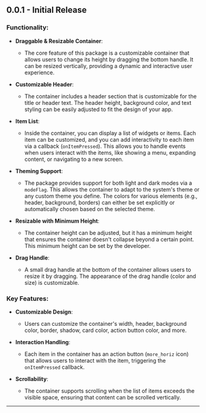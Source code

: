 ## 0.0.1 - Initial Release

### Functionality:
- **Draggable & Resizable Container**: 
  - The core feature of this package is a customizable container that allows users to change its height by dragging the bottom handle. It can be resized vertically, providing a dynamic and interactive user experience.
  
- **Customizable Header**:
  - The container includes a header section that is customizable for the title or header text. The header height, background color, and text styling can be easily adjusted to fit the design of your app.
  
- **Item List**:
  - Inside the container, you can display a list of widgets or items. Each item can be customized, and you can add interactivity to each item via a callback (`onItemPressed`). This allows you to handle events when users interact with the items, like showing a menu, expanding content, or navigating to a new screen.
  
- **Theming Support**:
  - The package provides support for both light and dark modes via a `modeFlag`. This allows the container to adapt to the system's theme or any custom theme you define. The colors for various elements (e.g., header, background, borders) can either be set explicitly or automatically chosen based on the selected theme.
  
- **Resizable with Minimum Height**:
  - The container height can be adjusted, but it has a minimum height that ensures the container doesn't collapse beyond a certain point. This minimum height can be set by the developer.

- **Drag Handle**:
  - A small drag handle at the bottom of the container allows users to resize it by dragging. The appearance of the drag handle (color and size) is customizable.

### Key Features:
- **Customizable Design**: 
  - Users can customize the container's width, header, background color, border, shadow, card color, action button color, and more.
  
- **Interaction Handling**: 
  - Each item in the container has an action button (`more_horiz` icon) that allows users to interact with the item, triggering the `onItemPressed` callback.

- **Scrollability**:
  - The container supports scrolling when the list of items exceeds the visible space, ensuring that content can be scrolled vertically.

---
